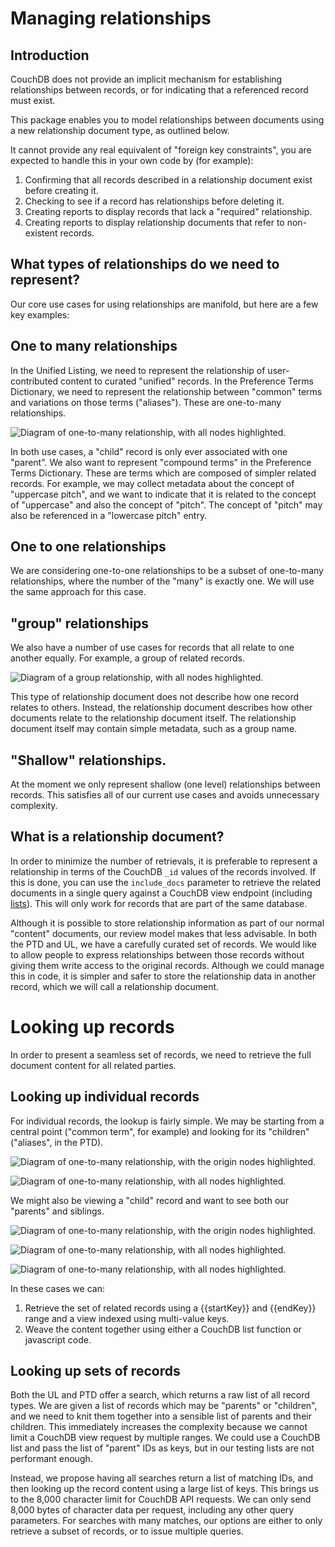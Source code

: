 # Managing relationships

## Introduction

CouchDB does not provide an implicit mechanism for establishing relationships between records, or for indicating that a referenced record must exist.

This package enables you to model relationships between documents using a new relationship document type, as outlined below.

It cannot provide any real equivalent of "foreign key constraints", you are expected to handle this in your own code by (for example):

1. Confirming that all records described in a relationship document exist before creating it.
2. Checking to see if a record has relationships before deleting it.
3. Creating reports to display records that lack a "required" relationship.
4. Creating reports to display relationship documents that refer to non-existent records.

## What types of relationships do we need to represent?

Our core use cases for using relationships are manifold, but here are a few key examples:

## One to many relationships

In the Unified Listing, we need to represent the relationship of user-contributed content to curated "unified" records.  In the Preference Terms Dictionary, we need to represent the relationship between "common" terms and variations on those terms ("aliases").  These are one-to-many relationships.

![Diagram of one-to-many relationship, with all nodes highlighted.](https://raw.githubusercontent.com/the-t-in-rtf/gpii-couch-cushion/master/docs/images/one-to-many-all-selected.png)

In both use cases, a "child" record is only ever associated with one "parent".  We also want to represent "compound terms" in the Preference Terms Dictionary.  These are terms which are composed of simpler related records.  For example, we may collect metadata about the concept of "uppercase pitch", and we want to indicate that it is related to the concept of "uppercase" and also the concept of "pitch".  The concept of "pitch" may also be referenced in a "lowercase pitch" entry.

## One to one relationships

We are considering one-to-one relationships to be a subset of one-to-many relationships, where the number of the "many" is exactly one.  We will use the same approach for this case.

## "group" relationships

We also have a number of use cases for records that all relate to one another equally.  For example, a group of related records.

![Diagram of a group relationship, with all nodes highlighted.](https://raw.githubusercontent.com/the-t-in-rtf/gpii-couch-cushion/master/docs/images/group-all-selected.png)

This type of relationship document does not describe how one record relates to others.  Instead, the relationship document describes how other documents relate to the relationship document itself.  The relationship document itself may contain simple metadata, such as a group name.


## "Shallow" relationships.

At the moment we only represent shallow (one level) relationships between records.  This satisfies all of our current use cases and avoids unnecessary complexity.

## What is a relationship document?

In order to minimize the number of retrievals, it is preferable to represent a relationship in terms of the CouchDB `_id` values of the records involved.  If this is done, you can use the `include_docs` parameter to retrieve the related documents in a single query against a CouchDB view endpoint (including [lists](http://guide.couchdb.org/draft/transforming.html)).  This will only work for records that are part of the same database.

Although it is possible to store relationship information as part of our normal "content" documents, our review model makes that less advisable.  In both the PTD and UL, we have a carefully curated set of records.  We would like to allow people to express relationships between those records without giving them write access to the original records.  Although we could manage this in code, it is simpler and safer to store the relationship data in another record, which we will call a relationship document.

# Looking up records

In order to present a seamless set of records, we need to retrieve the full document content for all related parties.

## Looking up individual records

For individual records, the lookup is fairly simple.  We may be starting from a central point ("common term", for example) and looking for its "children" ("aliases", in the PTD).

![Diagram of one-to-many relationship, with the origin nodes highlighted.](https://raw.githubusercontent.com/the-t-in-rtf/gpii-couch-cushion/master/docs/images/one-to-many-orig-selected.png)

![Diagram of one-to-many relationship, with all nodes highlighted.](https://raw.githubusercontent.com/the-t-in-rtf/gpii-couch-cushion/master/docs/images/one-to-many-all-selected.png)


We might also be viewing a "child" record and want to see both our "parents" and siblings.

![Diagram of one-to-many relationship, with the origin nodes highlighted.](https://raw.githubusercontent.com/the-t-in-rtf/gpii-couch-cushion/master/docs/images/one-to-many-node-selected.png)

![Diagram of one-to-many relationship, with all nodes highlighted.](https://raw.githubusercontent.com/the-t-in-rtf/gpii-couch-cushion/master/docs/images/one-to-many-link-selected.png)

![Diagram of one-to-many relationship, with all nodes highlighted.](https://raw.githubusercontent.com/the-t-in-rtf/gpii-couch-cushion/master/docs/images/one-to-many-all-selected.png)


In these cases we can:

1. Retrieve the set of related records using a {{startKey}} and {{endKey}} range and a view indexed using multi-value keys.
2. Weave the content together using either a CouchDB list function or javascript code.

## Looking up sets of records

Both the UL and PTD offer a search, which returns a raw list of all record types.  We are given a list of records which may be "parents" or "children", and we need to knit them together into a sensible list of parents and their children.  This immediately increases the complexity because we cannot limit a CouchDB view request by multiple ranges.  We could use a CouchDB list and pass the list of "parent" IDs as keys, but in our testing lists are not performant enough.

Instead, we propose having all searches return a list of matching IDs, and then looking up the record content using a large list of keys.  This brings us to the 8,000 character limit for CouchDB API requests.  We can only send 8,000 bytes of character data per request, including any other query parameters.  For searches with many matches, our options are either to only retrieve a subset of records, or to issue multiple queries.